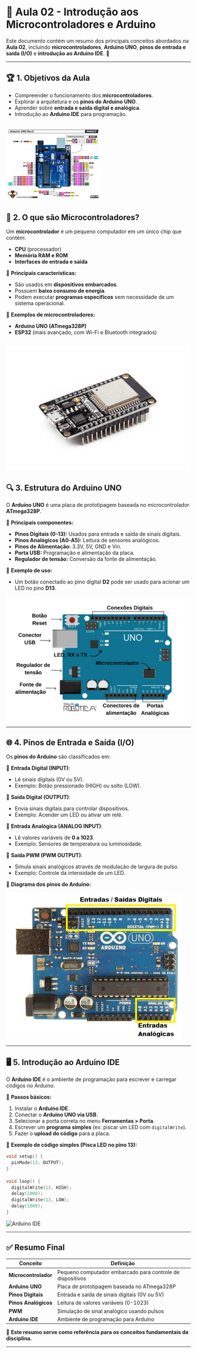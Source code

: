 # 📌 Aula 02 - Introdução aos Microcontroladores e Arduino

Este documento contém um resumo dos principais conceitos abordados na **Aula 02**, incluindo **microcontroladores**, **Arduino UNO**, **pinos de entrada e saída (I/O)** e **introdução ao Arduino IDE**. 🚀

---

## 🏆 **1. Objetivos da Aula**
- Compreender o funcionamento dos **microcontroladores**.
- Explorar a arquitetura e os **pinos do Arduino UNO**.
- Aprender sobre **entrada e saída digital e analógica**.
- Introdução ao **Arduino IDE** para programação.

![Arduino UNO Pinout](imagens/arduino_uno_pinout.png)
---

## 🔌 **2. O que são Microcontroladores?**

Um **microcontrolador** é um pequeno computador em um único chip que contém:
- **CPU** (processador)
- **Memória RAM e ROM**
- **Interfaces de entrada e saída**

📌 **Principais características:**
- São usados em **dispositivos embarcados**.
- Possuem **baixo consumo de energia**.
- Podem executar **programas específicos** sem necessidade de um sistema operacional.

🔹 **Exemplos de microcontroladores:**
- **Arduino UNO (ATmega328P)**
- **ESP32** (mais avançado, com Wi-Fi e Bluetooth integrados)

![Microcontroladores](imagens/ESP32.png)
---

## 🔍 **3. Estrutura do Arduino UNO**

O **Arduino UNO** é uma placa de prototipagem baseada no microcontrolador **ATmega328P**.

📌 **Principais componentes:**
- **Pinos Digitais (0-13):** Usados para entrada e saída de sinais digitais.
- **Pinos Analógicos (A0-A5):** Leitura de sensores analógicos.
- **Pinos de Alimentação:** 3.3V, 5V, GND e Vin.
- **Porta USB:** Programação e alimentação da placa.
- **Regulador de tensão:** Conversão da fonte de alimentação.

🔹 **Exemplo de uso:**
- Um botão conectado ao pino digital **D2** pode ser usado para acionar um LED no pino **D13**.

![Componentes do Arduino UNO](imagens/componetes_arduino_uno.png)

---

## 🌐 **4. Pinos de Entrada e Saída (I/O)**

Os **pinos do Arduino** são classificados em:

📌 **Entrada Digital (INPUT)**:
- Lê sinais digitais (0V ou 5V).
- Exemplo: Botão pressionado (HIGH) ou solto (LOW).

📌 **Saída Digital (OUTPUT)**:
- Envia sinais digitais para controlar dispositivos.
- Exemplo: Acender um LED ou ativar um relé.

📌 **Entrada Analógica (ANALOG INPUT)**:
- Lê valores variáveis de **0 a 1023**.
- Exemplo: Sensores de temperatura ou luminosidade.

📌 **Saída PWM (PWM OUTPUT)**:
- Simula sinais analógicos através de modulação de largura de pulso.
- Exemplo: Controle da intensidade de um LED.

🔹 **Diagrama dos pinos do Arduino:**

![Pinos Arduino UNO](imagens/Pino_entradas_saidas_arduino_uno.png)

---

## 🖥 **5. Introdução ao Arduino IDE**

O **Arduino IDE** é o ambiente de programação para escrever e carregar códigos no Arduino.

📌 **Passos básicos:**
1. Instalar o **Arduino IDE**.
2. Conectar o **Arduino UNO via USB**.
3. Selecionar a porta correta no menu **Ferramentas > Porta**.
4. Escrever um **programa simples** (ex: piscar um LED com `digitalWrite`).
5. Fazer o **upload do código** para a placa.

🔹 **Exemplo de código simples (Pisca LED no pino 13):**
```cpp
void setup() {
  pinMode(13, OUTPUT);
}

void loop() {
  digitalWrite(13, HIGH);
  delay(1000);
  digitalWrite(13, LOW);
  delay(1000);
}
```

![Arduino IDE](https://via.placeholder.com/600x300)

---

## ✅ **Resumo Final**

| Conceito | Definição |
|----------|-----------|
| **Microcontrolador** | Pequeno computador embarcado para controle de dispositivos |
| **Arduino UNO** | Placa de prototipagem baseada no ATmega328P |
| **Pinos Digitais** | Entrada e saída de sinais digitais (0V ou 5V) |
| **Pinos Analógicos** | Leitura de valores variáveis (0-1023) |
| **PWM** | Simulação de sinal analógico usando pulsos |
| **Arduino IDE** | Ambiente de programação para Arduino |

📌 **Este resumo serve como referência para os conceitos fundamentais da disciplina.**


---
